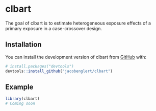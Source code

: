 
<!-- README.md is generated from README.Rmd. Please edit that file -->

# clbart

<!-- badges: start -->
<!-- badges: end -->

The goal of clbart is to estimate heterogeneous exposure effects of a
primary exposure in a case-crossover design.

## Installation

You can install the development version of clbart from
[GitHub](https://github.com/) with:

``` r
# install.packages("devtools")
devtools::install_github("jacobenglert/clbart")
```

## Example

``` r
library(clbart)
# Coming soon
```
